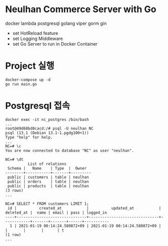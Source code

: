 # Neulhan Commerce Server with Go
docker lambda postgresql golang viper gorm gin

- set HotReload feature
- set Logging Middleware
- set Go Server to run in Docker Container

# Project 실행 
```
docker-compose up -d
go run main.go
```

# Postgresql 접속
```
docker exec -it nc_postgres /bin/bash
...
root@49d68bd0cacd:/# psql -U neulhan NC
psql (13.1 (Debian 13.1-1.pgdg100+1))
Type "help" for help.
...
NC=# \c
You are now connected to database "NC" as user "neulhan".
```

```
NC=# \dt
          List of relations
 Schema |   Name    | Type  |  Owner  
--------+-----------+-------+---------
 public | customers | table | neulhan
 public | orders    | table | neulhan
 public | products  | table | neulhan
(3 rows)
...

NC=# SELECT * FROM customers LIMIT 1;
 id |          created_at           |          updated_at           | deleted_at |  name | email | pass | logged_in 
----+-------------------------------+-------------------------------+------------+-------+-------+------+-----------
  1 | 2021-01-19 00:14:24.580872+09 | 2021-01-19 00:14:24.580872+09 |            |       |       |      | t
(1 row)
...
```